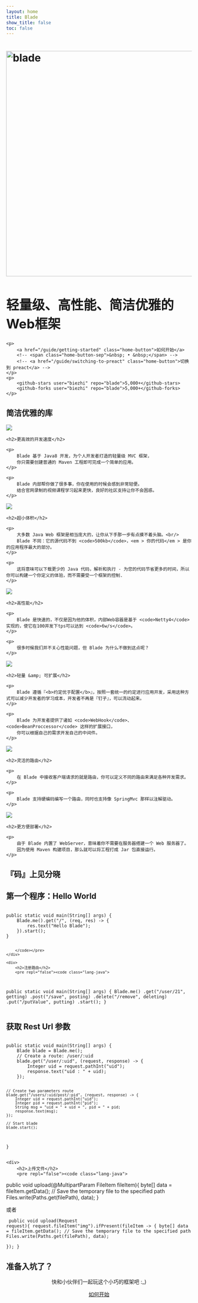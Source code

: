 ```yaml
---
layout: home
title: Blade
show_title: false
toc: false
---
```



<jumbotron>
    <h1>
        <img src="/assets/logo.png" alt="blade" width="610"/>
    </h1>
   <h1 style="font-size: 35px">轻量级、高性能、简洁优雅的Web框架</h1>
    
    <p>
        <a href="/guide/getting-started" class="home-button">如何开始</a>
        <!-- <span class="home-button-sep">&nbsp; • &nbsp;</span> -->
        <!-- <a href="/guide/switching-to-preact" class="home-button">切换到 preact</a> -->
    </p>
    <p>
        <github-stars user="biezhi" repo="blade">5,000+</github-stars>
        <github-forks user="biezhi" repo="blade">5,000+</github-forks>
    </p>
</jumbotron>


<section class="home-top">
    <h1>简洁优雅的库</h1>
</section>


<section class="home-section">
    <img src="/assets/home/metal.svg">

    <h2>更高效的开发速度</h2>

    <p>
		Blade 基于 Java8 开发，为个人开发者打造的轻量级 MVC 框架，
		你只需要创建普通的 Maven 工程即可完成一个简单的应用。
    </p>

    <p>
		Blade 内部帮你做了很多事，你在使用的时候会感到非常轻便。
		结合官网录制的视频课程学习起来更快，良好的社区支持让你不会困惑。
    </p>
</section>


<section class="home-section">
    <img src="/assets/home/size.svg">

    <h2>超小体积</h2>

    <p>
		大多数 Java Web 框架是相当庞大的，让你从下手那一步有点摸不着头脑。<br/>
		Blade 不同：它的源代码不到 <code>500kb</code>，<em > 你的代码</em > 是你的应用程序最大的部分。
    </p>

    <p>
		这将意味可以下载更少的 Java 代码，解析和执行 - 为您的代码节省更多的时间，所以你可以构建一个你定义的体验，而不需要受一个框架的控制.
    </p>
</section>


<section class="home-section">
    <img src="/assets/home/performance.svg">

    <h2>高性能</h2>

    <p>
		Blade 是快速的，不仅是因为他的体积，内部Web容器是基于 <code>Netty4</code> 实现的，使它在100并发下tps可以达到 <code>6w/s</code>。
    </p>

    <p>
        很多时候我们并不关心性能问题，但 Blade 为什么不做到这点呢？
    </p>
</section>


<section class="home-section">
    <img src="/assets/home/portable.svg">

    <h2>轻量 &amp; 可扩展</h2>

    <p>
        Blade 遵循『<b>约定优于配置</b>』，按照一套统一的约定进行应用开发，采用这种方式可以减少开发者的学习成本，开发者不再是『钉子』，可以流动起来。
    </p>

    <p>
        Blade 为开发者提供了诸如 <code>WebHook</code>、<code>BeanProccessor</code> 这样的扩展接口，
        你可以根据自己的需求开发自己的中间件。
    </p>
</section>


<section class="home-section">
    <img src="/assets/home/productive.svg">

    <h2>灵活的路由</h2>

    <p>
        在 Blade 中接收客户端请求的就是路由，你可以定义不同的路由来满足各种开发需求。
    </p>
    
    <p>
        Blade 支持硬编码编写一个路由，同时也支持像 SpringMvc 那样以注解驱动。
    </p>
    
</section>


<section class="home-section">
    <img src="/assets/home/compatible.svg">

    <h2>更方便部署</h2>

    <p>
        由于 Blade 内置了 WebServer，意味着你不需要在服务器搭建一个 Web 服务器了。
        因为使用 Maven 构建项目，那么就可以将工程打成 Jar 包直接运行。
    </p>
    
</section>


<section class="home-top">
    <h1>『码』上见分晓</h1>
</section>

<section class="home-split">
    <div>
        <h2>第一个程序：Hello World</h2>
        <pre><code class="lang-java">
public static void main(String[] args) {
    Blade.me().get("/", (req, res) -> {
        res.text("Hello Blade");
    }).start();
}

        </code></pre>
    </div>
    
    <div>
        <h2>注册路由</h2>
        <pre repl="false"><code class="lang-java">
public static void main(String[] args) {
    Blade.me()
        .get("/user/21", getting)
        .post("/save", posting)
        .delete("/remove", deleting)
        .put("/putValue", putting)
        .start();
}
        </code></pre>
    </div>
</section>


<section class="home-split">
    <div>
        <h2>获取 Rest Url 参数</h2>
        <pre><code class="lang-java">
public static void main(String[] args) {
    Blade blade = Blade.me();
    // Create a route: /user/:uid
    blade.get("/user/:uid", (request, response) -> {
		Integer uid = request.pathInt("uid");
		response.text("uid : " + uid);
	});
	
    // Create two parameters route
    blade.get("/users/:uid/post/:pid", (request, response) -> {
		Integer uid = request.pathInt("uid");
		Integer pid = request.pathInt("pid");
		String msg = "uid = " + uid + ", pid = " + pid;
		response.text(msg);
	});
	
    // Start blade
    blade.start();
}
        </code></pre>
    </div>
    
    <div>
        <h2>上传文件</h2>
        <pre repl="false"><code class="lang-java">
public void upload(@MultipartParam FileItem fileItem){
    byte[] data = fileItem.getData();
    // Save the temporary file to the specified path
    Files.write(Paths.get(filePath), data);
}
        </code></pre>
        <p>或者</p>
        <pre repl="false"><code class="lang-java">
        public void upload(Request request){
            request.fileItem("img").ifPresent(fileItem -> {
                byte[] data = fileItem.getData();
                // Save the temporary file to the specified path
                Files.write(Paths.get(filePath), data);              
            });
        }
                </code></pre>
    </div>
</section>

<section class="home-top">
    <h1>准备入坑了？</h1>
</section>

<section style="text-align:center;">
    <p>
        快和小伙伴们一起玩这个小巧的框架吧 :_)
    </p>
    <p>
        <a href="/guide/getting-started" class="home-button">如何开始</a>
        <!-- <span class="home-button-sep">&nbsp; • &nbsp;</span> -->
        <!-- <a href="/guide/switching-to-preact" class="home-button">切换到 Preact</a> -->
    </p>
</section>
